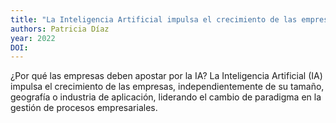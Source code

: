 ```yaml
---
title: "La Inteligencia Artificial impulsa el crecimiento de las empresas"
authors: Patricia Díaz
year: 2022
DOI: 
---
```

¿Por qué las empresas deben apostar por la IA? La Inteligencia Artificial (IA) impulsa el crecimiento de las empresas, independientemente de su tamaño, geografía o industria de aplicación, liderando el cambio de paradigma en la gestión de procesos empresariales.

